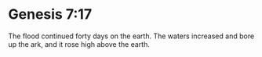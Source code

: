 # Genesis 7:17

The flood continued forty days on the earth. The waters increased and bore up the ark, and it rose high above the earth.
